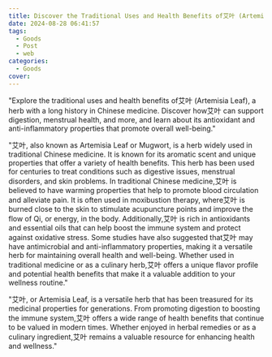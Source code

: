 ```yaml
---
title: Discover the Traditional Uses and Health Benefits of艾叶 (Artemisia Leaf)
date: 2024-08-28 06:41:57
tags:
  - Goods
  - Post
  - web
categories:
  - Goods
cover: 
---
```


"Explore the traditional uses and health benefits of艾叶 (Artemisia Leaf), a herb with a long history in Chinese medicine. Discover how艾叶 can support digestion, menstrual health, and more, and learn about its antioxidant and anti-inflammatory properties that promote overall well-being."

"艾叶, also known as Artemisia Leaf or Mugwort, is a herb widely used in traditional Chinese medicine. It is known for its aromatic scent and unique properties that offer a variety of health benefits. This herb has been used for centuries to treat conditions such as digestive issues, menstrual disorders, and skin problems. In traditional Chinese medicine,艾叶 is believed to have warming properties that help to promote blood circulation and alleviate pain. It is often used in moxibustion therapy, where艾叶 is burned close to the skin to stimulate acupuncture points and improve the flow of Qi, or energy, in the body. Additionally,艾叶 is rich in antioxidants and essential oils that can help boost the immune system and protect against oxidative stress. Some studies have also suggested that艾叶 may have antimicrobial and anti-inflammatory properties, making it a versatile herb for maintaining overall health and well-being. Whether used in traditional medicine or as a culinary herb,艾叶 offers a unique flavor profile and potential health benefits that make it a valuable addition to your wellness routine."

"艾叶, or Artemisia Leaf, is a versatile herb that has been treasured for its medicinal properties for generations. From promoting digestion to boosting the immune system,艾叶 offers a wide range of health benefits that continue to be valued in modern times. Whether enjoyed in herbal remedies or as a culinary ingredient,艾叶 remains a valuable resource for enhancing health and wellness."
